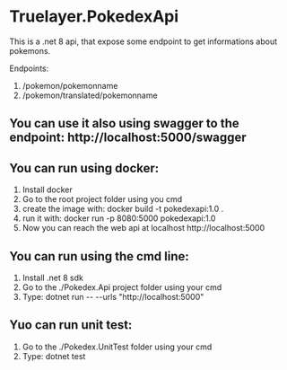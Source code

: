 # Truelayer.PokedexApi

This is a .net 8 api, that expose some endpoint to get informations about pokemons.

Endpoints:
1. /pokemon/pokemonname
2. /pokemon/translated/pokemonname

You can use it also using swagger to the endpoint: http://localhost:5000/swagger
---
You can run using docker:
---
1. Install docker
2. Go to the root project folder using you cmd
3. create the image with: docker build -t pokedexapi:1.0 .
4. run it with: docker run -p 8080:5000 pokedexapi:1.0
5. Now you can reach the web api at localhost http://localhost:5000

You can run using the cmd line:
---
1. Install .net 8 sdk
2. Go to the ./Pokedex.Api project folder using your cmd
3. Type: dotnet run -- --urls "http://localhost:5000" 

Yuo can run unit test:
---
1. Go to the ./Pokedex.UnitTest folder using your cmd
2. Type: dotnet test
